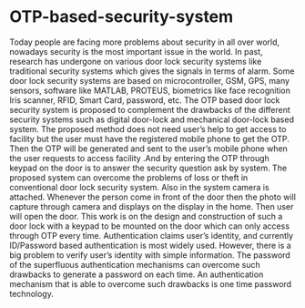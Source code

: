 # OTP-based-security-system
Today people are facing more problems about security in all over world, nowadays security is the most important issue in the world. In past, research has undergone on various door lock security systems like traditional security systems which gives the signals in terms of alarm. Some door lock security systems are based on microcontroller, GSM, GPS, many sensors, software like MATLAB, PROTEUS, biometrics like face recognition Iris scanner, RFID, Smart Card, password, etc. The OTP based door lock security system is proposed to complement the drawbacks of the different security systems such as digital door-lock and mechanical door-lock based system. The proposed method does not need user’s help to get access to facility but the user must have the registered mobile phone to get the OTP. Then the OTP will be generated and sent to the user’s mobile phone when the user requests to access facility .And by entering the OTP through keypad on the door is to answer the security question ask by system. The proposed system can overcome the problems of loss or theft in conventional door lock security system. Also in the system camera is attached. Whenever the person come in front of the door then the photo will capture through camera and displays on the display in the home. Then user will open the door. This work is on the design and construction of such a door lock with a keypad to be mounted on the door which can only access through OTP every time. Authentication claims user’s identity, and currently ID/Password based authentication is most widely used. However, there is a big problem to verify user’s identity with simple information. The password of the superfluous authentication mechanisms can overcome such drawbacks to generate a password on each time. An authentication mechanism that is able to overcome such drawbacks is one time password technology. 
